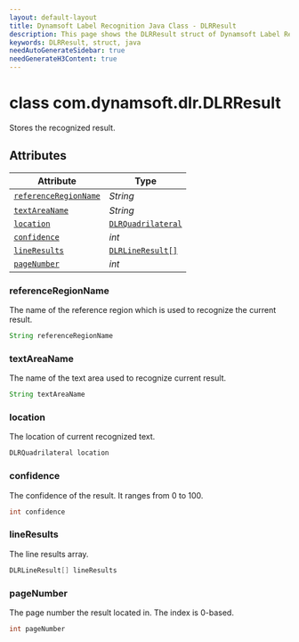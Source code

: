 ```yaml
---
layout: default-layout
title: Dynamsoft Label Recognition Java Class - DLRResult
description: This page shows the DLRResult struct of Dynamsoft Label Recognition for Java Language.
keywords: DLRResult, struct, java
needAutoGenerateSidebar: true
needGenerateH3Content: true
---
```



# class com.dynamsoft.dlr.DLRResult
Stores the recognized result.

  

## Attributes
  
| Attribute | Type |
|---------- | ---- |
| [`referenceRegionName`](#referenceregionname) | *String* |
| [`textAreaName`](#textareaname) | *String* |
| [`location`](#location) | [`DLRQuadrilateral`](dlr-quadrilateral.md) |
| [`confidence`](#confidence) | *int* |
| [`lineResults`](#lineresults) | [`DLRLineResult[]`](dlr-line-result.md) |
| [`pageNumber`](#pagenumber) | *int* |


### referenceRegionName
The name of the reference region which is used to recognize the current result.

```java
String referenceRegionName
```

### textAreaName
The name of the text area used to recognize current result.

```java
String textAreaName
```

### location
The location of current recognized text.

```java
DLRQuadrilateral location
```


### confidence
The confidence of the result. It ranges from 0 to 100.

```java
int confidence
```


### lineResults
The line results array.

```java
DLRLineResult[] lineResults
```

### pageNumber
The page number the result located in. The index is 0-based.

```java
int pageNumber
```
